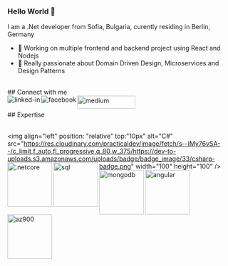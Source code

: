 ### Hello World 👋
I am a .Net developer from Sofia, Bulgaria, curently residing in Berlin, Germany
- 🔭 Working on multiple frontend and backend project using React and Nodejs
- 🌱 Really passionate about Domain Driven Design, Microservices and Design Patterns
<br>
## Connect with me
<br>
<a href="https://www.linkedin.com/in/svetoslav-yordanov003/"><img align="left" alt="linked-in" src="https://img.shields.io/badge/linkedin-%230077B5.svg?&style=for-the-badge&logo=linkedin&logoColor=white" /></a>
<a href="https://www.facebook.com/svetoslav.yordanov.003/"><img align="left" alt="facebook" src="https://img.shields.io/badge/facebook-%231877F2.svg?&style=for-the-badge&logo=facebook&logoColor=white" /></a>
<a href="https://yordanov03.github.io/"><img align="left" alt="medium" src="https://images-wixmp-ed30a86b8c4ca887773594c2.wixmp.com/i/40cc3ff7-f1a2-42d4-8b44-f71ffee15b43/d8p3bwt-7f81edf7-e9a1-4093-8e79-cf06eb4f0108.png" width="130" height="29"></a>

<br>
<br>
## Expertise
<br>
<br>

<img align="left" position: "relative" top:"10px" alt="C#" src="https://res.cloudinary.com/practicaldev/image/fetch/s--IMy76vSA--/c_limit,f_auto,fl_progressive,q_80,w_375/https://dev-to-uploads.s3.amazonaws.com/uploads/badge/badge_image/33/csharp-badge.png" width="100" height="100" />
<img align="left" alt=".netcore" src="https://upload.wikimedia.org/wikipedia/commons/e/ee/.NET_Core_Logo.svg" width="100" height="100" />
<img align="left" alt="sql" src="https://juststickers.in/wp-content/uploads/2019/01/sql-emblem-bleed-badge.png" width="100" height="100" />
<img align="left" alt="mongodb" src="https://res.cloudinary.com/startup-grind/image/upload/c_fill,dpr_2,f_auto,g_center,q_auto:good/v1/gcs/platform-data-mongodb/events/mon.png" width="100" height="100" />
<img align="left" alt="angular" src="https://www.mbejda.com/content/images/2017/08/AngularJS-Shield.svg" width="100" height="100"/>
<a href="https://www.credly.com/badges/11b2cc84-5140-46f9-8d21-e4fb12ee504f/linked_in"><img align="left" alt="az900" src="https://www.pikpng.com/pngl/m/536-5365012_az-900-microsoft-azure-fundamentals-az-900-certification.png" width="100" height="100" />
<br>
<br>
